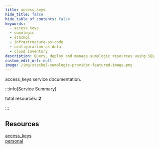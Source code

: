 ```yaml
---
title: access_keys
hide_title: false
hide_table_of_contents: false
keywords:
  - access_keys
  - sumologic
  - stackql
  - infrastructure-as-code
  - configuration-as-data
  - cloud inventory
description: Query, deploy and manage sumologic resources using SQL
custom_edit_url: null
image: /img/stackql-sumologic-provider-featured-image.png
---
```


access_keys service documentation.

:::info[Service Summary]

total resources: __2__  

:::

## Resources
<div class="row">
<div class="providerDocColumn">
<a href="/services/access_keys/access_keys/">access_keys</a>
</div>
<div class="providerDocColumn">
<a href="/services/access_keys/personal/">personal</a>
</div>
</div>
